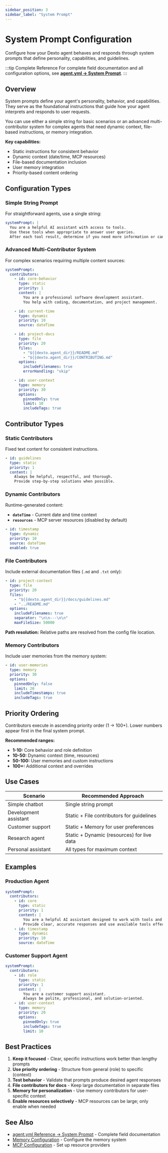 ```yaml
---
sidebar_position: 3
sidebar_label: "System Prompt"
---
```


# System Prompt Configuration

Configure how your Dexto agent behaves and responds through system prompts that define personality, capabilities, and guidelines.

:::tip Complete Reference
For complete field documentation and all configuration options, see **[agent.yml → System Prompt](./agent-yml.md#system-prompt-configuration)**.
:::

## Overview

System prompts define your agent's personality, behavior, and capabilities. They serve as the foundational instructions that guide how your agent interprets and responds to user requests.

You can use either a simple string for basic scenarios or an advanced multi-contributor system for complex agents that need dynamic context, file-based instructions, or memory integration.

**Key capabilities:**
- Static instructions for consistent behavior
- Dynamic context (date/time, MCP resources)
- File-based documentation inclusion
- User memory integration
- Priority-based content ordering

## Configuration Types

### Simple String Prompt

For straightforward agents, use a single string:

```yaml
systemPrompt: |
  You are a helpful AI assistant with access to tools.
  Use these tools when appropriate to answer user queries.
  After each tool result, determine if you need more information or can provide a final answer.
```

### Advanced Multi-Contributor System

For complex scenarios requiring multiple content sources:

```yaml
systemPrompt:
  contributors:
    - id: core-behavior
      type: static
      priority: 1
      content: |
        You are a professional software development assistant.
        You help with coding, documentation, and project management.

    - id: current-time
      type: dynamic
      priority: 10
      source: dateTime

    - id: project-docs
      type: file
      priority: 20
      files:
        - "${{dexto.agent_dir}}/README.md"
        - "${{dexto.agent_dir}}/CONTRIBUTING.md"
      options:
        includeFilenames: true
        errorHandling: "skip"

    - id: user-context
      type: memory
      priority: 30
      options:
        pinnedOnly: true
        limit: 10
        includeTags: true
```

## Contributor Types

### Static Contributors
Fixed text content for consistent instructions.

```yaml
- id: guidelines
  type: static
  priority: 1
  content: |
    Always be helpful, respectful, and thorough.
    Provide step-by-step solutions when possible.
```

### Dynamic Contributors
Runtime-generated content:
- **`dateTime`** - Current date and time context
- **`resources`** - MCP server resources (disabled by default)

```yaml
- id: timestamp
  type: dynamic
  priority: 10
  source: dateTime
  enabled: true
```

### File Contributors
Include external documentation files (`.md` and `.txt` only):

```yaml
- id: project-context
  type: file
  priority: 20
  files:
    - "${{dexto.agent_dir}}/docs/guidelines.md"
    - "../README.md"
  options:
    includeFilenames: true
    separator: "\n\n---\n\n"
    maxFileSize: 50000
```

**Path resolution:** Relative paths are resolved from the config file location.

### Memory Contributors
Include user memories from the memory system:

```yaml
- id: user-memories
  type: memory
  priority: 30
  options:
    pinnedOnly: false
    limit: 20
    includeTimestamps: true
    includeTags: true
```

## Priority Ordering

Contributors execute in ascending priority order (1 → 100+). Lower numbers appear first in the final system prompt.

**Recommended ranges:**
- **1-10:** Core behavior and role definition
- **10-50:** Dynamic context (time, resources)
- **50-100:** User memories and custom instructions
- **100+:** Additional context and overrides

## Use Cases

| Scenario | Recommended Approach |
|----------|---------------------|
| Simple chatbot | Single string prompt |
| Development assistant | Static + File contributors for guidelines |
| Customer support | Static + Memory for user preferences |
| Research agent | Static + Dynamic (resources) for live data |
| Personal assistant | All types for maximum context |

## Examples

### Production Agent
```yaml
systemPrompt:
  contributors:
    - id: core
      type: static
      priority: 1
      content: |
        You are a helpful AI assistant designed to work with tools and data.
        Provide clear, accurate responses and use available tools effectively.
    - id: timestamp
      type: dynamic
      priority: 10
      source: dateTime
```

### Customer Support Agent
```yaml
systemPrompt:
  contributors:
    - id: role
      type: static
      priority: 1
      content: |
        You are a customer support assistant.
        Always be polite, professional, and solution-oriented.
    - id: user-context
      type: memory
      priority: 20
      options:
        pinnedOnly: true
        includeTags: true
        limit: 10
```

## Best Practices

1. **Keep it focused** - Clear, specific instructions work better than lengthy prompts
2. **Use priority ordering** - Structure from general (role) to specific (context)
3. **Test behavior** - Validate that prompts produce desired agent responses
4. **File contributors for docs** - Keep large documentation in separate files
5. **Memory for personalization** - Use memory contributors for user-specific context
6. **Enable resources selectively** - MCP resources can be large; only enable when needed

## See Also

- [agent.yml Reference → System Prompt](./agent-yml.md#system-prompt-configuration) - Complete field documentation
- [Memory Configuration](./memory.md) - Configure the memory system
- [MCP Configuration](./mcpConfiguration.md) - Set up resource providers
